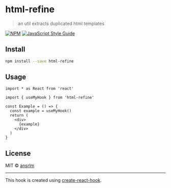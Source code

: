 # html-refine

> an util extracts duplicated html templates

[![NPM](https://img.shields.io/npm/v/html-refine.svg)](https://www.npmjs.com/package/html-refine) [![JavaScript Style Guide](https://img.shields.io/badge/code_style-standard-brightgreen.svg)](https://standardjs.com)

## Install

```bash
npm install --save html-refine
```

## Usage

```tsx
import * as React from 'react'

import { useMyHook } from 'html-refine'

const Example = () => {
  const example = useMyHook()
  return (
    <div>
      {example}
    </div>
  )
}
```

## License

MIT © [ansrlm](https://github.com/ansrlm)

---

This hook is created using [create-react-hook](https://github.com/hermanya/create-react-hook).
